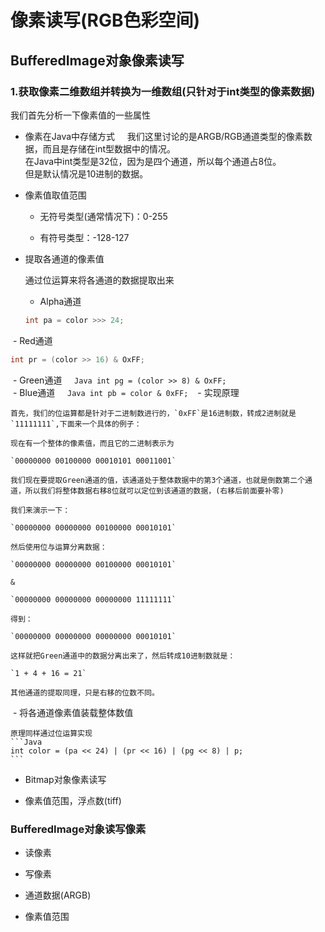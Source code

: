 # 像素读写(RGB色彩空间)            

##  BufferedImage对象像素读写        

### 1.获取像素二维数组并转换为一维数组(只针对于int类型的像素数据)               
  我们首先分析一下像素值的一些属性     

* 像素在Java中存储方式       
  我们这里讨论的是ARGB/RGB通道类型的像素数据，而且是存储在int型数据中的情况。      
  在Java中int类型是32位，因为是四个通道，所以每个通道占8位。   
  但是默认情况是10进制的数据。  

* 像素值取值范围    
    - 无符号类型(通常情况下)：0-255     

    - 有符号类型：-128-127  


+ 提取各通道的像素值            

  通过位运算来将各通道的数据提取出来        
  - Alpha通道        
   ```Java
   int pa = color >>> 24;
   ```     
  - Red通道    
   ```Java
   int pr = (color >> 16) & OxFF;
   ```     
  - Green通道    
    ```Java
    int pg = (color >> 8) & OxFF;
    ```   
  - Blue通道    
    ```Java
    int pb = color & 0xFF;
    ```
  - 实现原理      

    首先，我们的位运算都是针对于二进制数进行的，`0xFF`是16进制数，转成2进制就是`11111111`,下面来一个具体的例子：     

    现在有一个整体的像素值，而且它的二进制表示为    

    `00000000 00100000 00010101 00011001`     

    我们现在要提取Green通道的值，该通道处于整体数据中的第3个通道，也就是倒数第二个通道，所以我们将整体数据右移8位就可以定位到该通道的数据，(右移后前面要补零)   

    我们来演示一下：   

    `00000000 00000000 00100000 00010101`   

    然后使用位与运算分离数据：    

    `00000000 00000000 00100000 00010101`   

    &   

    `00000000 00000000 00000000 11111111`   

    得到：    

    `00000000 00000000 00000000 00010101`    

    这样就把Green通道中的数据分离出来了，然后转成10进制数就是：      

    `1 + 4 + 16 = 21`         

    其他通道的提取同理，只是右移的位数不同。       
  - 将各通道像素值装载整体数值      

    原理同样通过位运算实现     
    ```Java
    int color = (pa << 24) | (pr << 16) | (pg << 8) | p;
    ```   

















+ Bitmap对象像素读写     

+ 像素值范围，浮点数(tiff)      

### BufferedImage对象读写像素     

+ 读像素     

+ 写像素    

+ 通道数据(ARGB)     

+ 像素值范围      
